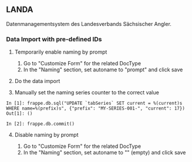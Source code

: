 ## LANDA

Datenmanagementsystem des Landesverbands Sächsischer Angler.

### Data Import with pre-defined IDs

1. Temporarily enable naming by prompt

    1. Go to "Customize Form" for the related DocType
    2. In the "Naming" section, set autoname to "prompt" and click save

2. Do the data import
3. Manually set the naming series counter to the correct value

```
In [1]: frappe.db.sql("UPDATE `tabSeries` SET current = %(current)s WHERE name=%(prefix)s", {"prefix": "MY-SERIES-001-", "current": 17})
Out[1]: ()

In [2]: frappe.db.commit()
```

4. Disable naming by prompt

    1. Go to "Customize Form" for the related DocType
    2. In the "Naming" section, set autoname to "" (empty) and click save
